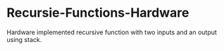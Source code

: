 # Recursie-Functions-Hardware
Hardware implemented recursive function with two inputs and an output using stack. 
